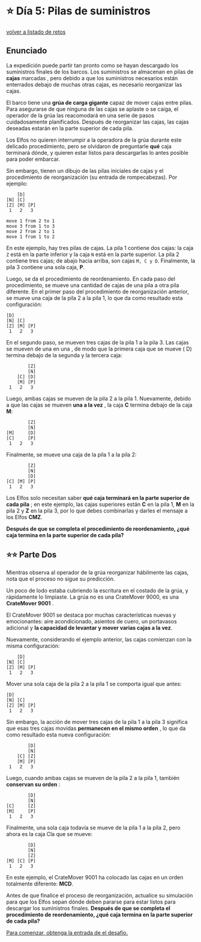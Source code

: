 # ⭐️ Día 5: Pilas de suministros
[volver a listado de retos](./../../README.md)

## Enunciado

La expedición puede partir tan pronto como se hayan descargado los suministros finales de los barcos. Los suministros se almacenan en pilas de **cajas** marcadas , pero debido a que los suministros necesarios están enterrados debajo de muchas otras cajas, es necesario reorganizar las cajas.

El barco tiene una **grúa de carga gigante** capaz de mover cajas entre pilas. Para asegurarse de que ninguna de las cajas se aplaste o se caiga, el operador de la grúa las reacomodará en una serie de pasos cuidadosamente planificados. Después de reorganizar las cajas, las cajas deseadas estarán en la parte superior de cada pila.

Los Elfos no quieren interrumpir a la operadora de la grúa durante este delicado procedimiento, pero se olvidaron de preguntarle **qué** caja terminará dónde, y quieren estar listos para descargarlas lo antes posible para poder embarcar.

Sin embargo, tienen un dibujo de las pilas iniciales de cajas y el procedimiento de reorganización (su entrada de rompecabezas). Por ejemplo:

```
    [D]    
[N] [C]    
[Z] [M] [P]
 1   2   3 

move 1 from 2 to 1
move 3 from 1 to 3
move 2 from 2 to 1
move 1 from 1 to 2
```

En este ejemplo, hay tres pilas de cajas. La pila 1 contiene dos cajas: la caja `Z` está en la parte inferior y la caja `N` está en la parte superior. La pila 2 contiene tres cajas; de abajo hacia arriba, son cajas `M, C y D`. Finalmente, la pila 3 contiene una sola caja, **P**.

Luego, se da el procedimiento de reordenamiento. En cada paso del procedimiento, se mueve una cantidad de cajas de una pila a otra pila diferente. En el primer paso del procedimiento de reorganización anterior, se mueve una caja de la pila 2 a la pila 1, lo que da como resultado esta configuración:

```
[D]        
[N] [C]    
[Z] [M] [P]
 1   2   3 
 ```

En el segundo paso, se mueven tres cajas de la pila 1 a la pila 3. Las cajas se mueven de una en una , de modo que la primera caja que se mueve ( D) termina debajo de la segunda y la tercera caja:

```
        [Z]
        [N]
    [C] [D]
    [M] [P]
 1   2   3
```

Luego, ambas cajas se mueven de la pila 2 a la pila 1. Nuevamente, debido a que las cajas se mueven **una a la vez** , la caja **C** termina debajo de la caja **M**:

```
        [Z]
        [N]
[M]     [D]
[C]     [P]
 1   2   3
```

Finalmente, se mueve una caja de la pila 1 a la pila 2:

```
        [Z]
        [N]
        [D]
[C] [M] [P]
 1   2   3
```

Los Elfos solo necesitan saber **qué caja terminará en la parte superior de cada pila** ; en este ejemplo, las cajas superiores están **C** en la pila 1, **M** en la pila 2 y **Z** en la pila 3, por lo que debes combinarlas y darles el mensaje a los Elfos **CMZ**.

**Después de que se completa el procedimiento de reordenamiento, ¿qué caja termina en la parte superior de cada pila?**

## ⭐️⭐️ Parte Dos

Mientras observa al operador de la grúa reorganizar hábilmente las cajas, nota que el proceso no sigue su predicción.

Un poco de lodo estaba cubriendo la escritura en el costado de la grúa, y rápidamente lo limpiaste. La grúa no es una CrateMover 9000, es una **CrateMover 9001** .

El CrateMover 9001 se destaca por muchas características nuevas y emocionantes: aire acondicionado, asientos de cuero, un portavasos adicional y **la capacidad de levantar y mover varias cajas a la vez**.

Nuevamente, considerando el ejemplo anterior, las cajas comienzan con la misma configuración:

```
    [D]    
[N] [C]    
[Z] [M] [P]
 1   2   3 
```

Mover una sola caja de la pila 2 a la pila 1 se comporta igual que antes:

```
[D]        
[N] [C]    
[Z] [M] [P]
 1   2   3 
```

Sin embargo, la acción de mover tres cajas de la pila 1 a la pila 3 significa que esas tres cajas movidas **permanecen en el mismo orden** , lo que da como resultado esta nueva configuración:

```
        [D]
        [N]
    [C] [Z]
    [M] [P]
 1   2   3
```

Luego, cuando ambas cajas se mueven de la pila 2 a la pila 1, también **conservan su orden** :

```
        [D]
        [N]
[C]     [Z]
[M]     [P]
 1   2   3
```

Finalmente, una sola caja todavía se mueve de la pila 1 a la pila 2, pero ahora es la caja Cla que se mueve:

```
        [D]
        [N]
        [Z]
[M] [C] [P]
 1   2   3
```

En este ejemplo, el CrateMover 9001 ha colocado las cajas en un orden totalmente diferente: **MCD**.

Antes de que finalice el proceso de reorganización, actualice su simulación para que los Elfos sepan dónde deben pararse para estar listos para descargar los suministros finales. **Después de que se completa el procedimiento de reordenamiento, ¿qué caja termina en la parte superior de cada pila?**

[Para comenzar, obtenga la entrada de el desafío.](./input.txt)